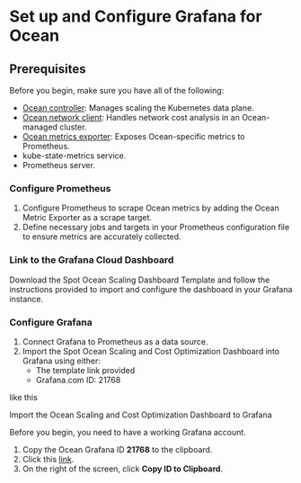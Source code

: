 <meta name="robots" content="noindex">

# Set up and Configure Grafana for Ocean

## Prerequisites

Before you begin, make sure you have all of the following:

* [Ocean controller](https://docs.spot.io/ocean/tutorials/ocean-controller-v2/): Manages scaling the Kubernetes data plane.
* [Ocean network client](https://docs.spot.io/ocean/tutorials/install-network-client-v2): Handles network cost analysis in an Ocean-managed cluster.
* [Ocean metrics exporter](https://docs.spot.io/ocean/tools-and-integrations/prometheus/scrape?id=install-the-exporter): Exposes Ocean-specific metrics to Prometheus.
* kube-state-metrics service.
* Prometheus server.

### Configure Prometheus

1. Configure Prometheus to scrape Ocean metrics by adding the Ocean Metric Exporter as a scrape target.
2. Define necessary jobs and targets in your Prometheus configuration file to ensure metrics are accurately collected.

### Link to the Grafana Cloud Dashboard

Download the Spot Ocean Scaling Dashboard Template and follow the instructions provided to import and configure the dashboard in your Grafana instance.

### Configure Grafana

1. Connect Grafana to Prometheus as a data source.
2. Import the Spot Ocean Scaling and Cost Optimization Dashboard into Grafana using either:
    * The template link provided
    * Grafana.com ID: 21768
  


like this

Import the Ocean Scaling and Cost Optimization Dashboard to Grafana

Before you begin, you need to have a working Grafana account.

1. Copy the Ocean Grafana ID **21768** to the clipboard.
2. Click this [link](https://grafana.com/grafana/dashboards/21768-spot-ocean-scaling-and-cost-optimization-dashboard/).
3. On the right of the screen, click **Copy ID to Clipboard**. 











